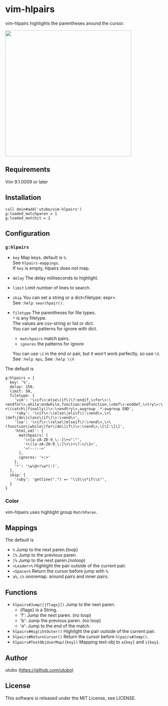 # vim-hlpairs

vim-hlpairs highlights the parentheses around the cursor.

<img src="https://user-images.githubusercontent.com/6848636/225357852-5eca2053-ee41-41a3-9d57-d6bd249b29cc.gif" width="400">

## Requirements

Vim 9.1.0009 or later

## Installation

```vim
call dein#add('utubo/vim-hlpairs')
g:loaded_matchparen = 1
g:loaded_matchit = 1
```

## Configuration

### `g:hlpairs`

- `key` Map keys. default is `%`.  
  See `hlpairs-mappings`.  
  If `key` is empty, hlpairs does not map.
- `delay` The delay milliseconds to highlight.
- `limit` Limit number of lines to search.
- `skip` You can set a string or a dict&lt;filetype: expr&gt;.  
  See `:help searchpair()`.
- `filetype` The parentheses for file types.  
  `*` is any filetype.  
  The values are csv-string or list or dict.  
  You can set patterns for ignore with dict.  
  - `matchpairs` match pairs.  
  - `ignores` the patterns for ignore

  You can use `\1` in the end or pair,
  but it won't work perfectly, so use `\V`.  
  See `:help mps`, See `:help \\V`

The default is
```vimscript
g:hlpairs = {
  key: '%',
  delay: 150,
  limit: 50,
  filetype: {
    'vim': '\<if\>:else\(if\)\?:endif,\<for\>:\<endfor\>,while:endwhile,function:endfunction,\<def\>:enddef,\<try\>:\<\(catch\|finally\)\>:\<endtry\>,augroup .*:augroup END',
    'ruby': '\<if\>:\(else\|elsif\):\<end\>,\<\(def\|do\|class\|if\)\>:\<end\>',
    'lua': '\<if\>:\(else\|elseif\):\<end\>,\<\(function\|while\|for\|do\|if\)\>:\<end\>,\[\[:\]\]',
    'html,xml': {
      matchpairs: [
        '\<[a-zA-Z0-9_\:-]\+=":"',
        '<\([a-zA-Z0-9_\:]\+\)>\?:</\1>',
        '<!--:-->'
      ],
      ignores: '<:>'
    },
    '*': '\w\@<!\w*(:)',
  },
  skip: {
    'ruby': 'getline(".") =~ "\\S\\s*if\\s"',
  }
}
```

### Color
vim-hlpairs uses highlight group `MatchParen`.

## Mappings
The default is

- `%` Jump to the next paren.(loop)
- `[%` Jump to the previous paren.
- `]%` Jump to the next paren.(noloop)
- `<Leader>%` Highlight the pair outside of the current pair.
- `<Space>%` Return the cursor before jump with `%`.
- `a%`, `i%` onoremap. around pairs and inner pairs.

## Functions

- `hlpairs#Jump([{flags}])` Jump to the next paren.
  - {flags} is a String.
  - 'f': Jump the next paren. (no loop)
  - 'b': Jump the previous paren. (no loop)
  - 'e': Jump to the end of the match.
- `hlpairs#HiglihtOuter()` Highlight the pair outside of the current pair.
- `hlpairs#ReturnCursor()` Return the cursor before `hlpairs#Jump()`.
- `hlpairs#TextObjUserMap({key})` Mapping text-obj to `a{key}` and `i{key}`.

## Author
utubo (https://github.com/utubo)

## License
This software is released under the MIT License, see LICENSE.


